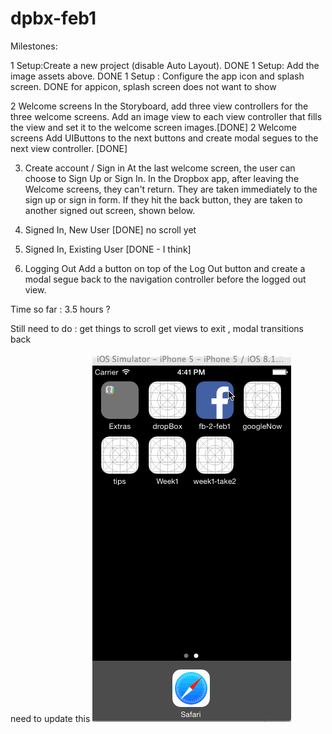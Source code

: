 # dpbx-feb1

Milestones: 



1 Setup:Create a new project (disable Auto Layout). DONE
1 Setup: Add the image assets above. DONE
1 Setup : Configure the app icon and splash screen. DONE for appicon, splash screen does not want to show

2 Welcome screens In the Storyboard, add three view controllers for the three welcome screens. 
Add an image view to each view controller that fills the view and set it to the welcome screen images.[DONE]
2 Welcome screens Add UIButtons to the next buttons and create modal segues to the next view controller. [DONE]

3. Create account / Sign in
At the last welcome screen, the user can choose to Sign Up or Sign In. 
In the Dropbox app, after leaving the Welcome screens, they can't return. 
They are taken immediately to the sign up or sign in form. If they hit the back button, they are taken to another signed out screen, shown below.




3. Signed In, New User [DONE]
no scroll yet

4. Signed In, Existing User
[DONE - I think]

5. Logging Out
Add a button on top of the Log Out button and create a modal segue back to the navigation controller before the logged out view.


Time so far : 3.5 hours ? 

Still need to do : 
get things to scroll
get views to exit , modal transitions  back



need to update this
![Video Walkthrough](https://github.com/mayavenkatraman/fb-2-feb1/blob/master/fb-2-feb1/fb-feb1.gif)
